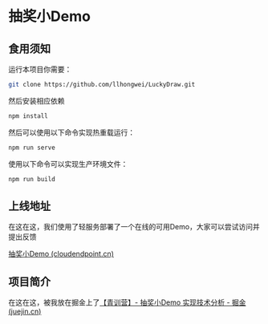 # 抽奖小Demo

## 食用须知

运行本项目你需要：

```sh
git clone https://github.com/llhongwei/LuckyDraw.git
```

然后安装相应依赖

```sh
npm install
```

然后可以使用以下命令实现热重载运行：

```sh
npm run serve
```

使用以下命令可以实现生产环境文件：

```sh
npm run build
```

## 上线地址

在这在这，我们使用了轻服务部署了一个在线的可用Demo，大家可以尝试访问并提出反馈

[抽奖小Demo (cloudendpoint.cn)](https://luoming.web.cloudendpoint.cn/#/luckyDraw)

## 项目简介

在这在这，被我放在掘金上了[【青训营】- 抽奖小Demo 实现技术分析 - 掘金 (juejin.cn)](https://juejin.cn/post/7003234940355608606)

